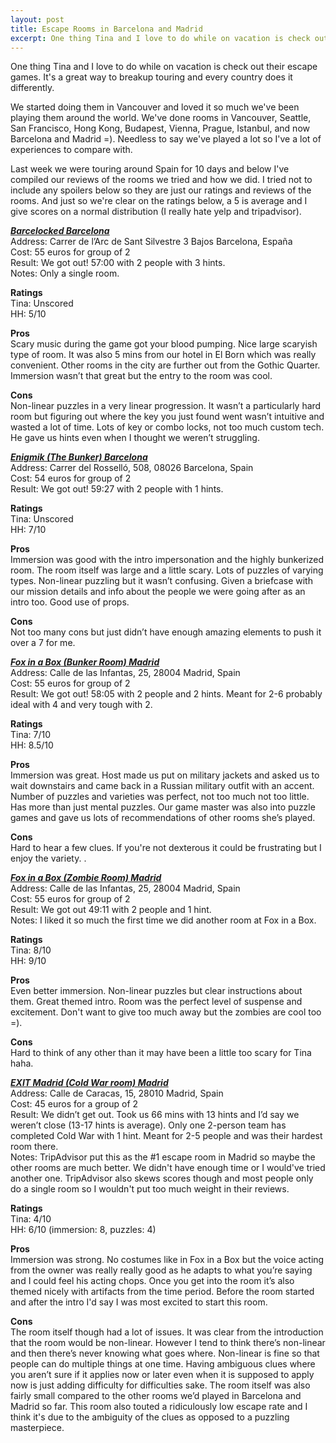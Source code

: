 ```yaml
---
layout: post
title: Escape Rooms in Barcelona and Madrid
excerpt: One thing Tina and I love to do while on vacation is check out their escape games. It's a great way to breakup touring and every country does it differently.
---
```


One thing Tina and I love to do while on vacation is check out their escape games. It's a great way to breakup touring and every country does it differently.

 We started doing them in Vancouver and loved it so much we've been playing them around the world. We've done rooms in Vancouver, Seattle, San Francisco, Hong Kong, Budapest, Vienna, Prague, Istanbul, and now Barcelona and Madrid =). Needless to say we've played a lot so I've a lot of experiences to compare with.

Last week we were touring around Spain for 10 days and below I've compiled our reviews of the rooms we tried and how we did. I tried not to include any spoilers below so they are just our ratings and reviews of the rooms. And just so we're clear on the ratings below, a 5 is average and I give scores on a normal distribution (I really hate yelp and tripadvisor).


***[Barcelocked Barcelona](http://barcelocked.com/en/)***<br/>
Address: Carrer de l’Arc de Sant Silvestre 3 Bajos Barcelona, España<br/>
Cost: 55 euros for group of 2<br/>
Result: We got out! 57:00 with 2 people with 3 hints.<br/>
Notes: Only a single room.

**Ratings**<br/>
Tina: Unscored<br/>
HH: 5/10

**Pros**<br/>
Scary music during the game got your blood pumping. Nice large scaryish type of room. It was also 5 mins from our hotel in El Born which was really convenient. Other rooms in the city are further out from the Gothic Quarter. Immersion wasn’t that great but the entry to the room was cool.

**Cons**<br/>
Non-linear puzzles in a very linear progression. It wasn’t a particularly hard room but figuring out where the key you just found went wasn’t intuitive and wasted a lot of time. Lots of key or combo locks, not too much custom tech. He gave us hints even when I thought we weren’t struggling.


***[Enigmik (The Bunker) Barcelona](http://www.enigmik.com/en/)***<br/>
Address: Carrer del Rosselló, 508, 08026 Barcelona, Spain<br/>
Cost: 54 euros for group of 2<br/>
Result: We got out! 59:27 with 2 people with 1 hints.

**Ratings**<br/>
Tina: Unscored<br/>
HH: 7/10

**Pros**<br/>
Immersion was good with the intro impersonation and the highly bunkerized room. The room itself was large and a little scary. Lots of puzzles of varying types. Non-linear puzzling but it wasn’t confusing. Given a briefcase with our mission details and info about the people we were going after as an intro too. Good use of props.

**Cons**<br/>
Not too many cons but just didn’t have enough amazing elements to push it over a 7 for me.



***[Fox in a Box (Bunker Room) Madrid](http://www.foxinaboxmadrid.com/)***<br/>
Address: Calle de las Infantas, 25, 28004 Madrid, Spain<br/>
Cost: 55 euros for group of 2<br/>
Result: We got out! 58:05 with 2 people and 2 hints. Meant for 2-6 probably ideal with 4 and very tough with 2.

**Ratings**<br/>
Tina: 7/10<br/>
HH: 8.5/10

**Pros**<br/>
Immersion was great. Host made us put on military jackets and asked us to wait downstairs and came back in a Russian military outfit with an accent. Number of puzzles and varieties was perfect, not too much not too little. Has more than just mental puzzles. Our game master was also into puzzle games and gave us lots of recommendations of other rooms she’s played.

**Cons**<br/>
Hard to hear a few clues. If you're not dexterous it could be frustrating but I enjoy the variety. .



***[Fox in a Box (Zombie Room) Madrid](http://www.foxinaboxmadrid.com/)***<br/>
Address: Calle de las Infantas, 25, 28004 Madrid, Spain<br/>
Cost: 55 euros for group of 2<br/>
Result: We got out 49:11 with 2 people and 1 hint.<br/>
Notes: I liked it so much the first time we did another room at Fox in a Box.

**Ratings**<br/>
Tina: 8/10<br/>
HH: 9/10

**Pros**<br/>
Even better immersion. Non-linear puzzles but clear instructions about them. Great themed intro. Room was the perfect level of suspense and excitement. Don't want to give too much away but the zombies are cool too =).

**Cons**<br/>
Hard to think of any other than it may have been a little too scary for Tina haha.



***[EXIT Madrid (Cold War room) Madrid](http://exit-game.es/)***<br/>
Address: Calle de Caracas, 15, 28010 Madrid, Spain<br/>
Cost: 45 euros for a group of 2<br/>
Result: We didn’t get out. Took us 66 mins with 13 hints and I’d say we weren’t close (13-17 hints is average). Only one 2-person team has completed Cold War with 1 hint. Meant for 2-5 people and was their hardest room there.<br/>
Notes: TripAdvisor put this as the #1 escape room in Madrid so maybe the other rooms are much better. We didn't have enough time or I would've tried another one. TripAdvisor also skews scores though and most people only do a single room so I wouldn't put too much weight in their reviews.

**Ratings**<br/>
Tina: 4/10<br/>
HH: 6/10 (immersion: 8, puzzles: 4)

**Pros**<br/>
Immersion was strong. No costumes like in Fox in a Box but the voice acting from the owner was really really good as he adapts to what you’re saying and I could feel his acting chops. Once you get into the room it’s also themed nicely with artifacts from the time period. Before the room started and after the intro I'd say I was most excited to start this room.

**Cons**<br/>
The room itself though had a lot of issues. It was clear from the introduction that the room would be non-linear. However I tend to think there’s non-linear and then there’s never knowing what goes where. Non-linear is fine so that people can do multiple things at one time. Having ambiguous clues where you aren’t sure if it applies now or later even when it is supposed to apply now is just adding difficulty for difficulties sake. The room itself was also fairly small compared to the other rooms we’d played in Barcelona and Madrid so far. This room also touted a ridiculously low escape rate and I think it's due to the ambiguity of the clues as opposed to a puzzling masterpiece.

